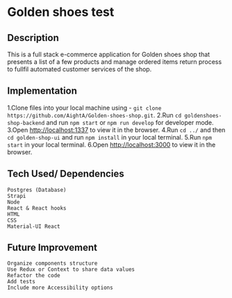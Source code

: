 # Golden shoes test

## Description

This is a full stack e-commerce application for Golden shoes shop that presents a list of a few products and manage ordered items return process to fullfil automated customer services of the shop.

## Implementation

1.Clone files into your local machine using - `git clone https://github.com/AightA/Golden-shoes-shop.git`. 
2.Run `cd goldenshoes-shop-backend` and run `npm start` or `npm run develop` for developer mode. 
3.Open [http://localhost:1337](http://localhost:1337) to view it in the browser. 
4.Run `cd ../` and then `cd golden-shop-ui` and run `npm install` in your local terminal. 
5.Run `npm start` in your local terminal. 
6.Open [http://localhost:3000](http://localhost:3000) to view it in the browser. 

## Tech Used/ Dependencies

    Postgres (Database)
    Strapi
    Node
    React & React hooks
    HTML
    CSS
    Material-UI React

## Future Improvement

    Organize components structure
    Use Redux or Context to share data values
    Refactor the code
    Add tests
    Include more Accessibility options
